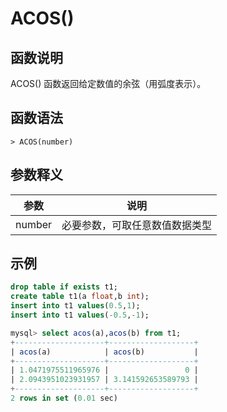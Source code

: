 # **ACOS()**

## **函数说明**

ACOS() 函数返回给定数值的余弦（用弧度表示）。

## **函数语法**

```
> ACOS(number)
```

## **参数释义**

|  参数   | 说明  |
|  ----  | ----  |
| number | 必要参数，可取任意数值数据类型 |

## **示例**

```sql
drop table if exists t1;
create table t1(a float,b int);
insert into t1 values(0.5,1);
insert into t1 values(-0.5,-1);

mysql> select acos(a),acos(b) from t1;
+--------------------+-------------------+
| acos(a)            | acos(b)           |
+--------------------+-------------------+
| 1.0471975511965976 |                 0 |
| 2.0943951023931957 | 3.141592653589793 |
+--------------------+-------------------+
2 rows in set (0.01 sec)
```

